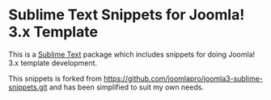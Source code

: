 Sublime Text Snippets for Joomla! 3.x Template
==============================================

This is a [Sublime Text][sublime] package which includes snippets for doing Joomla! 3.x template development.

This snippets is forked from https://github.com/joomlapro/joomla3-sublime-snippets.git and has been simplified to suit my own needs.

[sublime]: http://www.sublimetext.com/